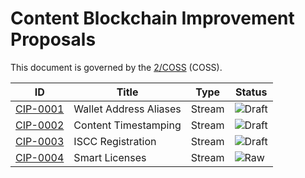 # Content Blockchain Improvement Proposals

This document is governed by the [2/COSS](https://rfc.unprotocols.org/spec:2/COSS/) (COSS).

| ID                         | Title                  | Type   | Status |
| ------------------------------ | ---------------------- | ------ | ------ |
| [CIP-0001](blob/master/cips/cip-0001-alias.md)        | Wallet Address Aliases | Stream | ![Draft](http://rfc.unprotocols.org/spec:2/COSS/draft.svg)  |
| [CIP-0002](blob/master/cips/cip-0002-timestamp.md)    | Content Timestamping   | Stream | ![Draft](http://rfc.unprotocols.org/spec:2/COSS/draft.svg)  |
| [CIP-0003](blob/master/cips/cip-0003-iscc.md)         | ISCC Registration      | Stream | ![Draft](http://rfc.unprotocols.org/spec:2/COSS/draft.svg)  |
| [CIP-0004](blob/master/cips/cip-0004-smartlicense.md) | Smart Licenses         | Stream | ![Raw](http://rfc.unprotocols.org/spec:2/COSS/raw.svg)      |
